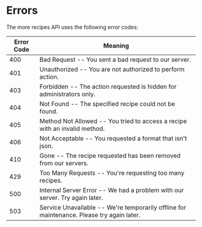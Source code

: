 # Errors

The more recipes API uses the following error codes:


Error Code | Meaning
---------- | -------
400 | Bad Request -- You sent a bad request to our server.
401 | Unauthorized -- You are not authorized to perform action.
403 | Forbidden -- The action requested is hidden for administrators only.
404 | Not Found -- The specified recipe could not be found.
405 | Method Not Allowed -- You tried to access a recipe with an invalid method.
406 | Not Acceptable -- You requested a format that isn't json.
410 | Gone -- The recipe requested has been removed from our servers.
429 | Too Many Requests -- You're requesting too many recipes.
500 | Internal Server Error -- We had a problem with our server. Try again later.
503 | Service Unavailable -- We're temporarily offline for maintenance. Please try again later.
